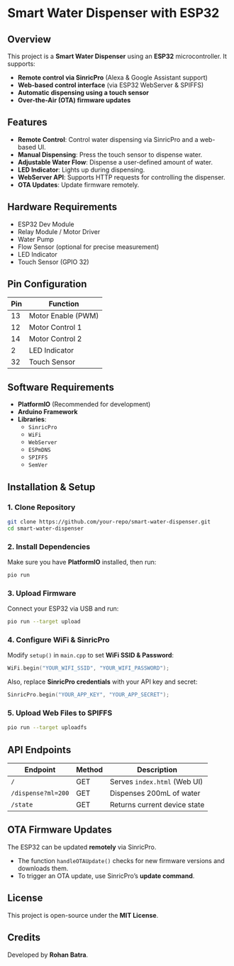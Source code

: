 # Smart Water Dispenser with ESP32

## Overview
This project is a **Smart Water Dispenser** using an **ESP32** microcontroller. It supports:
- **Remote control via SinricPro** (Alexa & Google Assistant support)
- **Web-based control interface** (via ESP32 WebServer & SPIFFS)
- **Automatic dispensing using a touch sensor**
- **Over-the-Air (OTA) firmware updates**

## Features
- **Remote Control**: Control water dispensing via SinricPro and a web-based UI.
- **Manual Dispensing**: Press the touch sensor to dispense water.
- **Adjustable Water Flow**: Dispense a user-defined amount of water.
- **LED Indicator**: Lights up during dispensing.
- **WebServer API**: Supports HTTP requests for controlling the dispenser.
- **OTA Updates**: Update firmware remotely.

## Hardware Requirements
- ESP32 Dev Module
- Relay Module / Motor Driver
- Water Pump
- Flow Sensor (optional for precise measurement)
- LED Indicator
- Touch Sensor (GPIO 32)

## Pin Configuration
| Pin | Function |
|----|------------|
| 13 | Motor Enable (PWM) |
| 12 | Motor Control 1 |
| 14 | Motor Control 2 |
| 2  | LED Indicator |
| 32 | Touch Sensor |

## Software Requirements
- **PlatformIO** (Recommended for development)
- **Arduino Framework**
- **Libraries**:
  - `SinricPro`
  - `WiFi`
  - `WebServer`
  - `ESPmDNS`
  - `SPIFFS`
  - `SemVer`

## Installation & Setup
### 1. Clone Repository
```sh
git clone https://github.com/your-repo/smart-water-dispenser.git
cd smart-water-dispenser
```
### 2. Install Dependencies
Make sure you have **PlatformIO** installed, then run:
```sh
pio run
```
### 3. Upload Firmware
Connect your ESP32 via USB and run:
```sh
pio run --target upload
```
### 4. Configure WiFi & SinricPro
Modify `setup()` in `main.cpp` to set **WiFi SSID & Password**:
```cpp
WiFi.begin("YOUR_WIFI_SSID", "YOUR_WIFI_PASSWORD");
```
Also, replace **SinricPro credentials** with your API key and secret:
```cpp
SinricPro.begin("YOUR_APP_KEY", "YOUR_APP_SECRET");
```
### 5. Upload Web Files to SPIFFS
```sh
pio run --target uploadfs
```

## API Endpoints
| Endpoint | Method | Description |
|---------|--------|-------------|
| `/` | GET | Serves `index.html` (Web UI) |
| `/dispense?ml=200` | GET | Dispenses 200mL of water |
| `/state` | GET | Returns current device state |

## OTA Firmware Updates
The ESP32 can be updated **remotely** via SinricPro.
- The function `handleOTAUpdate()` checks for new firmware versions and downloads them.
- To trigger an OTA update, use SinricPro’s **update command**.

## License
This project is open-source under the **MIT License**.

## Credits
Developed by **Rohan Batra**.

